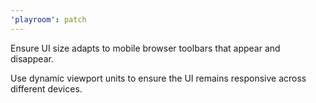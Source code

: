 ```yaml
---
'playroom': patch
---
```


Ensure UI size adapts to mobile browser toolbars that appear and disappear.

Use dynamic viewport units to ensure the UI remains responsive across different devices.
